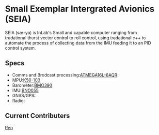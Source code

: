 # Small Exemplar Intergrated Avionics (SEIA)
SEIA (sæ-ya) is InLab's Small and capable computer ranging from tradational thurst vector control to roll control, using tradational c++ to automate the process of collecting data from the IMU feeding it to an PID control system.
  
## Specs
- Comms and Brodcast processing:[ATMEGA16L-8AQR](https://www.digikey.com/en/products/detail/rochester-electronics-llc/ATMEGA16L-8AQR/13483902)
- MPU:[K50-100](https://www.nxp.com/products/K50_100)
- Barometer:[BMO390](https://www.digikey.com/en/products/detail/bosch-sensortec/bmp390/16164575)
- IMU:[BNO055](https://www.digikey.com/en/products/detail/bosch-sensortec/BNO055/6136301)
- GNSS/GPS:
- Radio:
  
## Current Contributers
[Ren](https://kaitotlex.systems)
